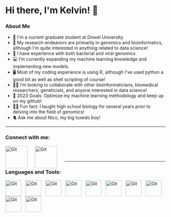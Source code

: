 # Hi there, I'm Kelvin! 👋 

### About Me

- 🏫 I'm a current graduate student at Drexel University.
- 🧬 My research endeavors are primarily in genomics and bioinformatics, although I'm quite interested in anything related to data science!
- 🦠 I have experience with both bacterial and viral genomics
- 💻 I’m currently expanding my machine learning knowledge and implementing new models.
- 🖥️ Most of my coding experience is using R, although I've used python a good bit as well as shell scripting of course!
- 👨‍💻 I’m looking to collaborate with other bioinformaticians, biomedical researchers, geneticists, and anyone interested in data science!
- 🥅 2023 Goals: Optimize my machine learning methodology and keep up on my github! 
- 👨‍🏫 Fun fact: I taught high school biology for several years prior to delving into the field of genomics!
- 🐈 Ask me about Nico, my big tuxedo boy!

---

### Connect with me:

[<img align="left" alt="Git" width="70px" src="https://cdn.jsdelivr.net/gh/devicons/devicon/icons/linkedin/linkedin-original.svg" style="padding-right:20px" />](https://linkedin.com/in/klkoser)

[<img align="left" alt="Git" width="70px" src="https://cdn.jsdelivr.net/gh/devicons/devicon/icons/twitter/twitter-original.svg" style="padding-right:20px"  />](https://twitter.com/kelvin_koser)
<br />
<br />

          

---

### Languages and Tools:

<img align="left" alt="Git" width="50px" src="https://cdn.jsdelivr.net/gh/devicons/devicon/icons/jetbrains/jetbrains-original.svg" style="padding-right:10px;" />
<img align="left" alt="Git" width="50px" src="https://cdn.jsdelivr.net/gh/devicons/devicon/icons/jupyter/jupyter-original-wordmark.svg" style="padding-right:10px;" />
<img align="left" alt="Git" width="50px" src="https://cdn.jsdelivr.net/gh/devicons/devicon/icons/python/python-original-wordmark.svg" style="padding-right:10px;" />
<img align="left" alt="Git" width="50px" src="https://cdn.jsdelivr.net/gh/devicons/devicon/icons/r/r-original.svg" style="padding-right:10px;" />
<img align="left" alt="Git" width="50px" src="https://cdn.jsdelivr.net/gh/devicons/devicon/icons/rstudio/rstudio-original.svg" style="padding-right:10px;" />
<img align="left" alt="Git" width="50px" src="https://cdn.jsdelivr.net/gh/devicons/devicon/icons/xcode/xcode-original.svg" style="padding-right:10px;" />
<img align="left" alt="Git" width="50px" src="https://cdn.jsdelivr.net/gh/devicons/devicon/icons/bash/bash-original.svg" style="padding-right:10px;" />
<img align="left" alt="Git" width="50px" src="https://cdn.jsdelivr.net/gh/devicons/devicon/icons/atom/atom-original.svg" style="padding-right:10px;" />
<img align="left" alt="Git" width="50px" src="https://cdn.jsdelivr.net/gh/devicons/devicon/icons/linux/linux-original.svg" style="padding-right:10px;" />
<img align="left" alt="Git" width="50px" src="https://cdn.jsdelivr.net/gh/devicons/devicon/icons/pandas/pandas-original-wordmark.svg" style="padding-right:10px;" />

<br />
<br />

[linkedin]: https://linkedin.com/in/klkoser
[twitter]: https://twitter.com/kelvin_koser

